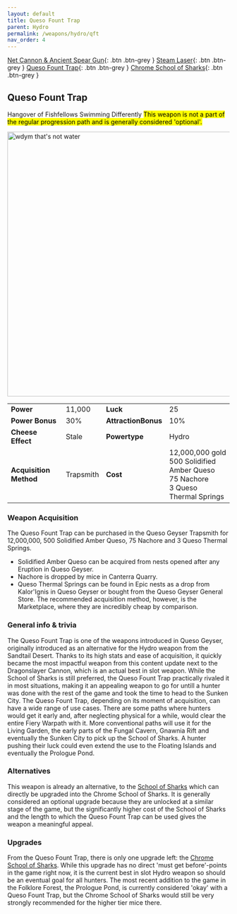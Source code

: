 ```yaml
---
layout: default
title: Queso Fount Trap
parent: Hydro
permalink: /weapons/hydro/qft
nav_order: 4
---
```


<span class="fs-1">[Net Cannon & Ancient Spear Gun](/weapons/hydro/nc){: .btn .btn-grey } </span><span class="fs-1"> [Steam Laser](/weapons/hydro/slmk){: .btn .btn-grey } </span><span class="fs-1"> [Queso Fount Trap](/weapons/hydro/qft){: .btn .btn-grey } </span><span class="fs-1"> [Chrome School of Sharks](/weapons/hydro/csos){: .btn .btn-grey } </span>

## Queso Fount Trap

Hangover of Fishfellows Swimming Differently
<mark> This weapon is not a part of the regular progression path and is generally considered 'optional'.</mark>

<img src="/assets/images/weapons/qft.png" alt="wdym that's not water" width="600">

|                        |           |                     |                                                                                              |
| ---------------------- | --------- | ------------------- | -------------------------------------------------------------------------------------------- |
| **Power**              | 11,000    | **Luck**            | 25                                                                                           |
| **Power Bonus**        | 30%       | **AttractionBonus** | 10%                                                                                          |
| **Cheese Effect**      | Stale     | **Powertype**       | Hydro                                                                                        |
| **Acquisition Method** | Trapsmith | **Cost**            | 12,000,000 gold <br> 500 Solidified Amber Queso <br> 75 Nachore <br> 3 Queso Thermal Springs |

### Weapon Acquisition

The Queso Fount Trap can be purchased in the Queso Geyser Trapsmith for 12,000,000, 500 Solidified Amber Queso, 75 Nachore and 3 Queso Thermal Springs.

- Solidified Amber Queso can be acquired from nests opened after any Eruption in Queso Geyser.
- Nachore is dropped by mice in Canterra Quarry.
- Queso Thermal Springs can be found in Epic nests as a drop from Kalor'Ignis in Queso Geyser or bought from the Queso Geyser General Store. The recommended acquisition method, however, is the Marketplace, where they are incredibly cheap by comparison.

### General info & trivia

The Queso Fount Trap is one of the weapons introduced in Queso Geyser, originally introduced as an alternative for the Hydro weapon from the Sandtail Desert. Thanks to its high stats and ease of acquisition, it quickly became the most impactful weapon from this content update next to the Dragonslayer Cannon, which is an actual best in slot weapon. While the School of Sharks is still preferred, the Queso Fount Trap practically rivaled it in most situations, making it an appealing weapon to go for untill a hunter was done with the rest of the game and took the time to head to the Sunken City.
The Queso Fount Trap, depending on its moment of acquisition, can have a wide range of use cases. There are some paths where hunters would get it early and, after neglecting physical for a while, would clear the entire Fiery Warpath with it. More conventional paths will use it for the Living Garden, the early parts of the Fungal Cavern, Gnawnia Rift and eventually the Sunken City to pick up the School of Sharks. A hunter pushing their luck could even extend the use to the Floating Islands and eventually the Prologue Pond.

### Alternatives

This weapon is already an alternative, to the [School of Sharks](/weapons/hydro/csos) which can directly be upgraded into the Chrome School of Sharks. It is generally considered an optional upgrade because they are unlocked at a similar stage of the game, but the significantly higher cost of the School of Sharks and the length to which the Queso Fount Trap can be used gives the weapon a meaningful appeal.

### Upgrades

From the Queso Fount Trap, there is only one upgrade left: the [Chrome School of Sharks](/weapons/hydro/csos). While this upgrade has no direct 'must get before'-points in the game right now, it is the current best in slot Hydro weapon so should be an eventual goal for all hunters.
The most recent addition to the game in the Folklore Forest, the Prologue Pond, is currently considered 'okay' with a Queso Fount Trap, but the Chrome School of Sharks would still be very strongly recommended for the higher tier mice there.
